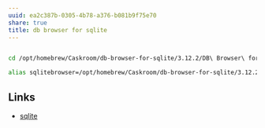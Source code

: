 ```yaml
---
uuid: ea2c387b-0305-4b78-a376-b081b9f75e70
share: true
title: db browser for sqlite
---
```

``` bash

cd /opt/homebrew/Caskroom/db-browser-for-sqlite/3.12.2/DB\ Browser\ for\ SQLite.app/Contents/MacOS/

alias sqlitebrowser=/opt/homebrew/Caskroom/db-browser-for-sqlite/3.12.2/DB\ Browser\ for\ SQLite.app/Contents/MacOS/DB\ Browser\ for\ SQLite
```

## Links

* [sqlite](/1a1ccc57-1ba3-4ba7-8db9-9eb945b88d85)
